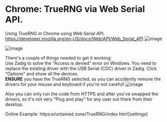 # Chrome: TrueRNG via Web Serial API.
Using TrueRNG in Chrome using Web Serial API.
https://developer.mozilla.org/en-US/docs/Web/API/Web_Serial_API
![image](https://user-images.githubusercontent.com/1586332/173351307-cce7d198-f512-478a-8990-a72b4c13a745.png)


![image](https://user-images.githubusercontent.com/1586332/173350463-565d2e9c-b947-4d4d-abdf-79a7ee4c359f.png)

There's a couple of things needed to get it working:           
Use Zadig to solve the "Access is denied" error on Windows. You need to replace the existing driver with the USB Serial (CDC) driver in Zadig.
Click "Options" and show all the devices.         
**ENSURE** you have the TrueRNG selected, as you can accidently remove the drivers for your mouse and keyboard if you're not careful!
![image](https://user-images.githubusercontent.com/1586332/173350849-04c52fa1-8e71-4b0e-9191-4bf78e325522.png)


Also you can only run the code from HTTPS and after you've swapped the drivers, so it's not very "Plug and play" for any user out there from their desktop.

Online Example:
https:e/untamed.zone/TrueRNG/index.htm![settings]
